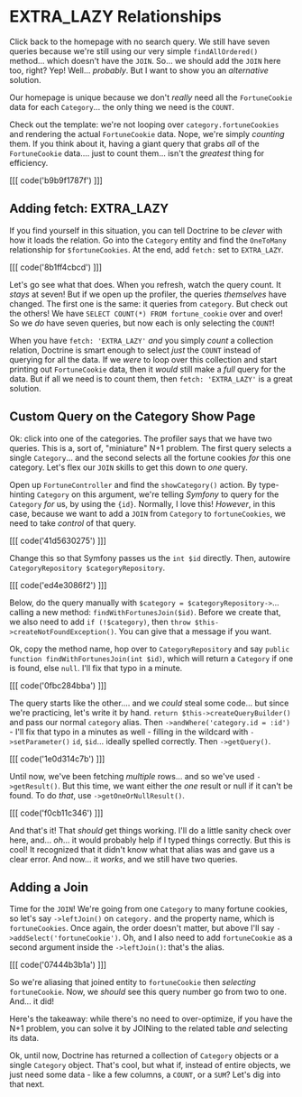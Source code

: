 # EXTRA_LAZY Relationships

Click back to the homepage with no search query. We still have seven queries
because we're still using our very simple `findAllOrdered()` method... which
doesn't have  the `JOIN`. So... we should add the `JOIN` here too, right? Yep!
Well... *probably*. But I want to show you an *alternative* solution.

Our homepage is unique because we don't *really* need all the `FortuneCookie` data
for each `Category`... the only thing we need is the `COUNT`.

Check out the template: we're not looping over `category.fortuneCookies` and
rendering the actual `FortuneCookie` data. Nope, we're simply *counting* them.
If you think about it, having a giant query that grabs *all* of the `FortuneCookie`
data.... just to count them... isn't the *greatest* thing for efficiency.

[[[ code('b9b9f1787f') ]]]

## Adding fetch: EXTRA_LAZY

If you find yourself in this situation, you can tell Doctrine to be *clever* with
how it loads the relation. Go into the `Category` entity and find the `OneToMany`
relationship for `$fortuneCookies`. At the end, add `fetch:` set to `EXTRA_LAZY`.

[[[ code('8b1ff4cbcd') ]]]

Let's go see what that does. When you refresh, watch the query count. It *stays*
at seven! But if we open up the profiler, the queries *themselves* have changed.
The first one is the same: it queries from `category`. But check out the
others! We have `SELECT COUNT(*) FROM fortune_cookie` over and over! So we *do*
have seven queries, but now each is only selecting the `COUNT`!

When you have `fetch: 'EXTRA_LAZY'` *and* you simply *count* a collection relation,
Doctrine is smart enough to select *just* the `COUNT` instead of querying for
all the data. If we *were* to loop over this collection and start printing out
`FortuneCookie` data, then it *would* still make a *full* query for the data. But
if all we need is to count them, then `fetch: 'EXTRA_LAZY'` is a great solution.

## Custom Query on the Category Show Page

Ok: click into one of the categories. The profiler says that we have two queries.
This is a, sort of, "miniature" N+1 problem. The first query selects a single
`Category`... and the second selects all the fortune cookies *for* this one
category. Let's flex our `JOIN` skills to get this down to *one* query.

Open up `FortuneController` and find the `showCategory()` action. By type-hinting
`Category` on this argument, we're telling *Symfony* to query for the `Category`
*for* us, by using the `{id}`. Normally, I love this! *However*, in this case,
because we want to add a `JOIN` from `Category` to `fortuneCookies`,  we need to
take *control* of that query.

[[[ code('41d5630275') ]]]

Change this so that Symfony passes us the `int $id` directly. Then, autowire
`CategoryRepository $categoryRepository`.

[[[ code('ed4e3086f2') ]]]

Below, do the query manually with `$category = $categoryRepository->`...
calling a new method: `findWithFortunesJoin($id)`. Before we create that, we also
need to add `if (!$category)`, then `throw $this->createNotFoundException()`.
You can give that a message if you want.

Ok, copy the method name, hop over to `CategoryRepository` and say
`public function findWithFortunesJoin(int $id)`, which will return a `Category`
if one is found, else `null`. I'll fix that typo in a minute.

[[[ code('0fbc284bba') ]]]

The query starts like the other.... and we *could* steal some code... but since
we're practicing, let's write it by hand. `return $this->createQueryBuilder()` and
pass our normal `category` alias. Then `->andWhere('category.id = :id')` - I'll
fix that typo in a minutes as well - filling in the wildcard with `->setParameter()`
`id`, `$id`... ideally spelled correctly. Then `->getQuery()`.

[[[ code('1e0d314c7b') ]]]

Until now, we've been fetching *multiple* rows... and so we've used `->getResult()`.
But this time, we want either the *one* result or null if it can't be found. To
do *that*, use `->getOneOrNullResult()`.

[[[ code('f0cb11c346') ]]]

And that's it! That *should* get things working. I'll do a little sanity check over
here, and... *oh*... it would probably help if I typed things correctly. But this
is cool! It recognized that it didn't know what that alias was and gave us a
clear error. And now... it *works*, and we still have two queries.

## Adding a Join

Time for the `JOIN`! We're going from one `Category` to many fortune cookies,
so let's say `->leftJoin()` on `category.` and the property name, which is
`fortuneCookies`. Once again, the order doesn't matter, but above I'll say
`->addSelect('fortuneCookie')`. Oh, and I also need to add `fortuneCookie` as a second
argument inside the `->leftJoin()`: that's the alias.

[[[ code('07444b3b1a') ]]]

So we're aliasing that joined entity to `fortuneCookie` then *selecting* `fortuneCookie`.
Now, we *should* see this query number go from two to one. And... it did!

Here's the takeaway: while there's no need to over-optimize, if you have the N+1
problem, you can solve it by JOINing to the related table *and* selecting its data.

Ok, until now, Doctrine has returned a collection of `Category` objects or a single
`Category` object. That's cool, but what if, instead of entire objects, we just need
some data - like a few columns, a `COUNT`, or a `SUM`? Let's dig into that next.

